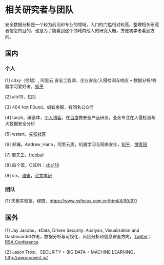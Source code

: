 # 相关研究者与团队

安全数据分析是一个较为前沿和专业的领域，入门的门槛相对较高，整理相关研究者信息的目的，也是为了能看到这个领域内他人的研究大概，方便初学者看到方向。



## 国内

### 个人

\[1] cdxy（徐越）, 阿里云 安全工程师，企业安全/入侵检测与响应 • 数据分析/机器学习爱好者，[知乎](https://www.zhihu.com/people/xu-le-zhen-13)

\[2] ailx10，[知乎](https://www.zhihu.com/people/ailx10/columns)

\[3] 404 Not F0und，蚂蚁金服，有同名公众号

\[4] tanjiti，碳基体，[个人博客](https://tanjiti.github.io/about/)，在[百度](https://www.baidu.com/)做安全产品研发，业余专注在入侵检测与大数据安全分析

\[5] wstart，[先知社区](https://xz.aliyun.com/u/395)

\[6] 郑瀚，Andrew_Hann，阿里云盾，机器学习与网络安全，[知乎](https://www.zhihu.com/people/ai-shai-tai-yang-de-feng-51/posts)，[博客园](https://www.cnblogs.com/LittleHann/)

\[7] 邹先生，[freebuf](https://www.freebuf.com/author/%E9%82%B9%E5%85%88%E7%94%9F007)

\[8] 四个菜，CSDN：[xbs118](https://blog.csdn.net/qq_38262728)

\[9] six，[语雀](https://www.yuque.com/u447199)，[论文笔记](https://www.yuque.com/u447199/fnixs3)

### 团队

\[1] 天枢实验室，绿盟，https://www.nsfocus.com.cn/html/4/90/97/



## 国外

[1] Jay Jacobs，《Data, Driven Security: Analysis, Visualization and Dashboards》作者，数据分析与可视化、风险分析和信息安全方向，[Twitter](https://twitter.com/jayjacobs)； [RSA Conference](https://www.rsaconference.com/experts/jay-jacobs#content-tab-contributions)

\[2] Jason Trost，SECURITY + BIG DATA + MACHINE LEARNING，http://www.covert.io/


